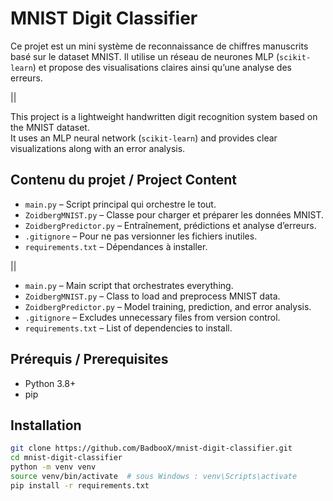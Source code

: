 # MNIST Digit Classifier

Ce projet est un mini système de reconnaissance de chiffres manuscrits basé sur le dataset MNIST. Il utilise un réseau de neurones MLP (`scikit-learn`) et propose des visualisations claires ainsi qu’une analyse des erreurs.

||

This project is a lightweight handwritten digit recognition system based on the MNIST dataset.  
It uses an MLP neural network (`scikit-learn`) and provides clear visualizations along with an error analysis.

## Contenu du projet / Project Content

- `main.py` – Script principal qui orchestre le tout.
- `ZoidbergMNIST.py` – Classe pour charger et préparer les données MNIST.
- `ZoidbergPredictor.py` – Entraînement, prédictions et analyse d’erreurs.
- `.gitignore` – Pour ne pas versionner les fichiers inutiles.
- `requirements.txt` – Dépendances à installer.

||

- `main.py` – Main script that orchestrates everything.
- `ZoidbergMNIST.py` – Class to load and preprocess MNIST data.
- `ZoidbergPredictor.py` – Model training, prediction, and error analysis.
- `.gitignore` – Excludes unnecessary files from version control.
- `requirements.txt` – List of dependencies to install.

##  Prérequis / Prerequisites

- Python 3.8+
- pip

## Installation

```bash
git clone https://github.com/BadbooX/mnist-digit-classifier.git
cd mnist-digit-classifier
python -m venv venv
source venv/bin/activate  # sous Windows : venv\Scripts\activate
pip install -r requirements.txt



